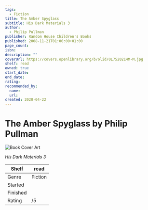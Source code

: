 ```yaml
---
tags:
  - Fiction
title: The Amber Spyglass
subtitle: His Dark Materials 3
author:
  - Philip Pullman
publisher: Random House Children's Books
published: 2008-11-21T01:00:00+01:00
page_count:
isbn:
description: ""
coverUrl: https://covers.openlibrary.org/b/olid/OL7520214M-M.jpg
shelf: read
owned: true
start_date:
end_date:
rating:
recommended_by:
  name:
  url:
created: 2020-04-22
---
```


# The Amber Spyglass by Philip Pullman

![Book Cover Art](https://covers.openlibrary.org/b/olid/OL7520214M-M.jpg)

_His Dark Materials 3_

| Shelf | read |
| --- | --- |
| Genre | Fiction |
| Started |  |
| Finished |  |
| Rating | /5 |

